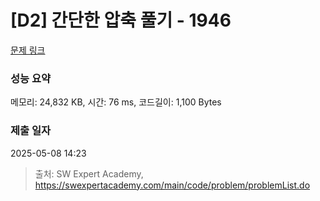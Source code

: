 # [D2] 간단한 압축 풀기 - 1946 

[문제 링크](https://swexpertacademy.com/main/code/problem/problemDetail.do?contestProbId=AV5PmkDKAOMDFAUq) 

### 성능 요약

메모리: 24,832 KB, 시간: 76 ms, 코드길이: 1,100 Bytes

### 제출 일자

2025-05-08 14:23



> 출처: SW Expert Academy, https://swexpertacademy.com/main/code/problem/problemList.do